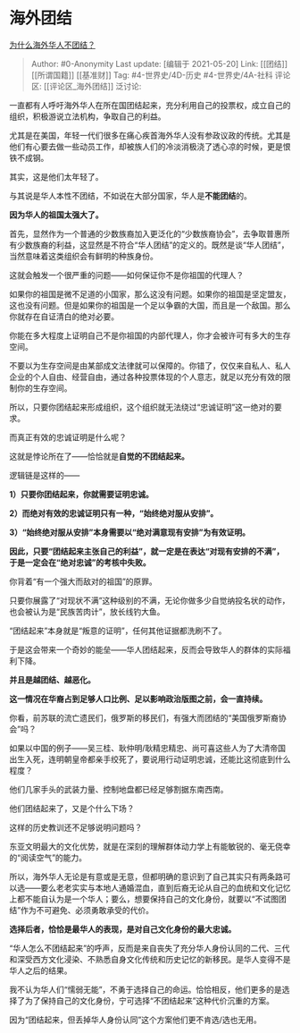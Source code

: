# 海外团结
[为什么海外华人不团结？](https://www.zhihu.com/question/269743252/answer/1280141733)

> Author: #0-Anonymity
> Last update: [编辑于 2021-05-20]
> Link: [[团结]] [[所谓国籍]] [[基准财]]
> Tag: #4-世界史/4D-历史 #4-世界史/4A-社科
> 评论区: [[评论区_海外团结]]
> 泛讨论:

一直都有人呼吁海外华人在所在国团结起来，充分利用自己的投票权，成立自己的组织，积极游说立法机构，争取自己的利益。

尤其是在美国，年轻一代们很多在痛心疾首海外华人没有参政议政的传统。尤其是他们有心要去做一些动员工作，却被族人们的冷淡消极浇了透心凉的时候，更是恨铁不成钢。

其实，这是他们太年轻了。

与其说是华人本性不团结，不如说在大部分国家，华人是**不能团结**的。

**因为华人的祖国太强大了。**

首先，显然作为一个普通的少数族裔加入更泛化的“少数族裔协会”，去争取普惠所有少数族裔的利益，这显然是不符合“华人团结”的定义的。既然是谈“华人团结”，当然意味着这类组织会有鲜明的种族身份。

这就会触发一个很严重的问题——如何保证你不是你祖国的代理人？

如果你的祖国是微不足道的小国家，那么这没有问题。如果你的祖国是坚定盟友，这也没有问题。但是如果你的祖国是一个足以争霸的大国，而且是一个敌国。那么你就存在自证清白的绝对必要。

你能在多大程度上证明自己不是你祖国的内部代理人，你才会被许可有多大的生存空间。

不要以为生存空间是由某部成文法律就可以保障的。你错了，仅仅来自私人、私人企业的个人自由、经营自由，通过各种投票体现的个人意志，就足以充分有效的限制你的生存空间。

所以，只要你团结起来形成组织，这个组织就无法绕过“忠诚证明”这一绝对的要求。

而真正有效的忠诚证明是什么呢？

这就是悖论所在了——恰恰就是**自觉的不团结起来。**

逻辑链是这样的——

**1）只要你团结起来，你就需要证明忠诚。**

**2）而绝对有效的忠诚证明只有一种，“始终绝对服从安排”。**

**3）“始终绝对服从安排”本身需要以“绝对满意现有安排”为有效证明。**

**因此，只要“团结起来主张自己的利益”，就一定是在表达“对现有安排的不满”，于是一定会在“绝对忠诚”的考核中失败。**

你背着“有一个强大而敌对的祖国”的原罪。

只要你展露了“对现状不满”这种级别的不满，无论你做多少自觉纳投名状的动作，也会被认为是“民族苦肉计”，放长线钓大鱼。

“团结起来”本身就是“叛意的证明”，任何其他证据都洗刷不了。

于是这会带来一个奇妙的能垒——华人团结起来，反而会导致华人的群体的实际福利下降。

**并且是越团结、越恶化。**

**这一情况在华裔占到足够人口比例、足以影响政治版图之前，会一直持续。**

你看，前苏联的流亡遗民们，俄罗斯的移民们，有强大而团结的“美国俄罗斯裔协会”吗？

如果以中国的例子——吴三桂、耿仲明/耿精忠精忠、尚可喜这些人为了大清帝国出生入死，连明朝皇帝都亲手绞死了，要说用行动证明忠诚，还能比这彻底到什么程度？

他们几家手头的武装力量、控制地盘都已经足够割据东南西南。

他们团结起来了，又是个什么下场？

这样的历史教训还不足够说明问题吗？

东亚文明最大的文化优势，就是在深刻的理解群体动力学上有能敏锐的、毫无侥幸的“阅读空气”的能力。

所以，海外华人无论是有意或是无意，但都明确的意识到了自己其实只有两条路可以选——要么老老实实与本地人通婚混血，直到后裔无论从自己的血统和文化记忆上都不能自认为是一个华人；要么，想要保持自己的文化身份，就要以“不试图团结”作为不可避免、必须勇敢承受的代价。

**选择后者，恰恰是最华人的表现，是对自己文化身份的最大忠诚。**

“华人怎么不团结起来”的呼声，反而是来自丧失了充分华人身份认同的二代、三代和深受西方文化浸染、不熟悉自身文化传统和历史记忆的新移民。是华人变得不是华人之后的结果。

我不认为华人们“懦弱无能”，不勇于选择自己的命运。恰恰相反，他们更多的是选择了为了保持自己的文化身份，宁可选择“不团结起来”这种代价沉重的方案。

因为“团结起来，但丢掉华人身份认同”这个方案他们更不肯选/选也无用。
